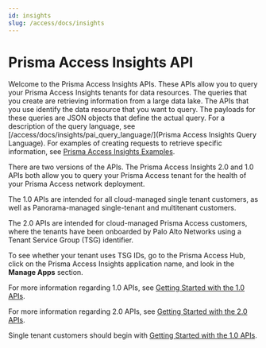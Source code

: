```yaml
---
id: insights
slug: /access/docs/insights
---
```


# Prisma Access Insights API

Welcome to the Prisma Access Insights APIs. These APIs allow you to query your Prisma Access
Insights tenants for data resources. The queries that you create are retrieving information
from a large data lake. The APIs that you use identify the data resource that you want to query.
The payloads for these queries are JSON objects that define the actual query. For a description
of the query language, see [/access/docs/insights/pai_query_language/](Prisma Access Insights Query Language).
For examples of creating requests to retrieve specific information, see
[Prisma Access Insights Examples](/access/docs/insights/examples/).

There are two versions of the APIs. The Prisma Access Insights 2.0 and 1.0 APIs both allow you to
query your Prisma Access tenant for the health of your Prisma Access network deployment.

The 1.0 APIs are intended for all cloud-managed single tenant customers, as well as Panorama-managed
single-tenant and multitenant customers.

The 2.0 APIs are intended for cloud-managed Prisma Access customers, where the tenants have been
onboarded by Palo Alto Networks using a Tenant Service Group (TSG) identifier.

To see whether your tenant uses TSG IDs, go to the Prisma Access Hub, click on the Prisma Access
Insights application name, and look in the **Manage Apps** section.

For more information regarding 1.0 APIs, see [Getting Started with the 1.0 APIs](/access/docs/insights/getting_started-10).

For more information regarding 2.0 APIs, see [Getting Started with the 2.0 APIs](/access/docs/insights/getting_started-20).

Single tenant customers should begin with [Getting Started with the 1.0 APIs](/access/docs/insights/getting_started-10/).
